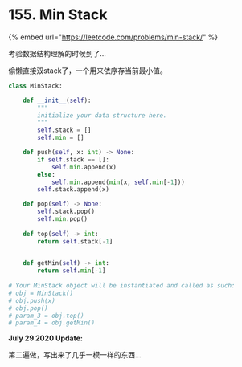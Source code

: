 # 155. Min Stack

{% embed url="https://leetcode.com/problems/min-stack/" %}

考验数据结构理解的时候到了...

偷懒直接双stack了，一个用来依序存当前最小值。

```python
class MinStack:

    def __init__(self):
        """
        initialize your data structure here.
        """
        self.stack = []
        self.min = []

    def push(self, x: int) -> None:
        if self.stack == []:
            self.min.append(x)
        else:
            self.min.append(min(x, self.min[-1]))
        self.stack.append(x)

    def pop(self) -> None:
        self.stack.pop()
        self.min.pop()
    
    def top(self) -> int:
        return self.stack[-1]
        

    def getMin(self) -> int:
        return self.min[-1]
        
# Your MinStack object will be instantiated and called as such:
# obj = MinStack()
# obj.push(x)
# obj.pop()
# param_3 = obj.top()
# param_4 = obj.getMin()
```

**July 29 2020 Update:**

第二遍做，写出来了几乎一模一样的东西...

